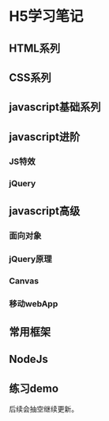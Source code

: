 # H5学习笔记

## HTML系列

## CSS系列

## javascript基础系列

## javascript进阶
### JS特效
### jQuery

## javascript高级
### 面向对象
### jQuery原理
### Canvas
### 移动webApp

## 常用框架

## NodeJs

## 练习demo


后续会抽空继续更新。
